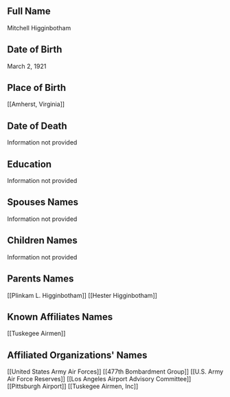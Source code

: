 ## Full Name
Mitchell Higginbotham

## Date of Birth
March 2, 1921

## Place of Birth
[[Amherst, Virginia]]

## Date of Death
Information not provided

## Education
Information not provided

## Spouses Names
Information not provided

## Children Names
Information not provided

## Parents Names
[[Plinkam L. Higginbotham]]
[[Hester Higginbotham]]


## Known Affiliates Names
 [[Tuskegee Airmen]]

## Affiliated Organizations' Names
 [[United States Army Air Forces]]
[[477th Bombardment Group]]
[[U.S. Army Air Force Reserves]]
[[Los Angeles Airport Advisory Committee]]
[[Pittsburgh Airport]]
[[Tuskegee Airmen, Inc]]